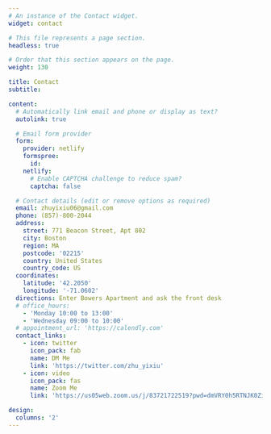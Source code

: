 ```yaml
---
# An instance of the Contact widget.
widget: contact

# This file represents a page section.
headless: true

# Order that this section appears on the page.
weight: 130

title: Contact
subtitle:

content:
  # Automatically link email and phone or display as text?
  autolink: true

  # Email form provider
  form:
    provider: netlify
    formspree:
      id:
    netlify:
      # Enable CAPTCHA challenge to reduce spam?
      captcha: false

  # Contact details (edit or remove options as required)
  email: zhuyixiu06@gmail.com
  phone: (857)-800-2044
  address:
    street: 771 Beacon Street, Apt 802
    city: Boston
    region: MA
    postcode: '02215'
    country: United States
    country_code: US
  coordinates:
    latitude: '42.2050'
    longitude: '-71.0602'
  directions: Enter Bowers Apartment and ask the front desk
  # office_hours:
    - 'Monday 10:00 to 13:00'
    - 'Wednesday 09:00 to 10:00'
  # appointment_url: 'https://calendly.com'
  contact_links:
    - icon: twitter
      icon_pack: fab
      name: DM Me
      link: 'https://twitter.com/zhu_yixiu'
    - icon: video
      icon_pack: fas
      name: Zoom Me
      link: 'https://us05web.zoom.us/j/83721722519?pwd=dmVRY0h5RTNJK0ZiODNvek5PUDBYQT09'

design:
  columns: '2'
---
```

